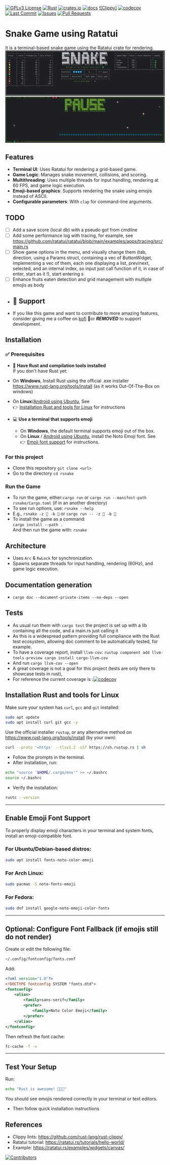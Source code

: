 [![GPLv3 License](https://img.shields.io/badge/License-GPL%20v3-yellow.svg)](https://opensource.org/licenses/)
[![Rust](https://github.com/FromTheRags/rsnake/actions/workflows/rust.yml/badge.svg)](https://github.com/FromTheRags/rsnake/actions/workflows/rust.yml)
[![crates.io](https://img.shields.io/crates/v/nom_du_crate.svg)](https://crates.io/crates/rsnake)
[![docs](https://img.shields.io/badge/docs-online-blue)](https://FromTheRags.github.io/docs/rsnake)
[![Clippy]](https://github.com/user/repo/actions/workflows/clippy.yml/badge.svg)
[![codecov](https://codecov.io/gh/user/repo/branch/main/graph/badge.svg)](https://codecov.io/gh/FromTheRags/rsnake)
[![Last Commit](https://img.shields.io/github/last-commit/user/repo)](https://github.com/FromTheRags/rsnake/commits)
[![Issues](https://img.shields.io/github/issues/user/repo)](https://github.com/FromTheRags/rsnake/issues)
[![Pull Requests](https://img.shields.io/github/issues-pr/user/repo)](https://github.com/FromTheRags/rsnake/pulls)

# Snake Game using Ratatui

It is a terminal-based snake game using the Ratatui crate for rendering.
![Terminal Output Menu](demo_images/snake_setup.png)
![Terminal Output Running](demo_images/snake_running.png)

## Features

- **Terminal UI**: Uses Ratatui for rendering a grid-based game.
- **Game Logic**: Manages snake movement, collisions, and scoring.
- **Multithreading**: Uses multiple threads for input handling, rendering at 60 FPS, and game logic execution.
- **Emoji-based graphics**: Supports rendering the snake using emojis instead of ASCII.
- **Configurable parameters**: With `clap` for command-line arguments.

## TODO

- [ ] Add a save score (local db) with a pseudo got from cmdline
- [ ] Add some performance log with tracing, for example,
  see https://github.com/ratatui/ratatui/blob/main/examples/apps/tracing/src/main.rs
- [ ] Show game options in the menu, and visually change them (tab, direction, using a Params struct, containing a vec
  of ButtonWidget, implementing a vec of them, each one displaying
  a list, prev/next, selected, and an internal index, so input just call function of it, in case of enter, start as
  it !), start entering s
- [ ] Enhance fruits eaten detection and grid management with multiple emojis as body

- ## 💖 Support
- If you like this game and want to contribute to more amazing features, consider giving me a coffee
  on [kofi](https://ko-fi.com/retrosnake)
  🥤or ***REMOVED***
  to support development.

## Installation

### ✅ Prerequisites

- 🦀 **Have Rust and compilation tools installed**  
  If you don't have Rust yet:
- On **Windows**, Install Rust using the official .exe installer https://www.rust-lang.org/tools/install (as it works
  Out-Of-The-Box on
  windows)
- On **Linux**/[Android using Ubuntu](https://github.com/CypherpunkArmory/UserLAnd), See  
  👉 [Installation Rust and tools for Linux](#Installation-Rust-and-tools-for-Linux) for instructions

- 💻 **Use a terminal that supports emoji**
    - On **Windows**, the default terminal supports emoji out of the box.
    - On **Linux** / [Android using Ubuntu](https://github.com/CypherpunkArmory/UserLAnd), install the Noto Emoji font.
      See  
      👉 [Emoji font support](#Enable-Emoji-Font-Support) for instructions.

### For this project

- Clone this repository
  `git clone <url>`
- Go to the directory `cd rsnake`

### Run the Game

- To run the game, either:`cargo run` or `cargo run --manifest-path rsnake/Cargo.toml` (if in an another directory)
- To see run options, use: `rsnake --help`
- E.g., `rsnake -z 🐼 -b 🍥` or `cargo run -- -z 🐼 -b 🍥`
- To install the game as a command:  
  `cargo install --path .`  
  And then run the game with: `rsnake`

## Architecture

- Uses `Arc` & `RwLock` for synchronization.
- Spawns separate threads for input handling, rendering (60Hz), and game logic execution.

## Documentation generation

- `cargo doc --document-private-items --no-deps --open`

## Tests

- As usual run them with `cargo test` the project is set up with a lib containing all the code, and a main.rs just
  calling it
- As this is a widespread pattern providing full compliance with the Rust test ecosystem, allowing doc comment to be
  automatically tested, for example.
- To have a coverage report, install `llvm-cov`:
  `rustup component add llvm-tools-preview
  cargo install cargo-llvm-cov`
- And run `cargo llvm-cov --open`
- A great coverage is not a goal for this project (tests are only there to showcase tests in rust),
- For reference the current coverage
  is :[![codecov](https://codecov.io/gh/FromTheRags/rsnake/graph/badge.svg?token=XJXII0CMQF)](https://codecov.io/gh/FromTheRags/rsnake)

## Installation Rust and tools for Linux

Make sure your system has `curl`, `gcc` and `git` installed:

```bash
sudo apt update
sudo apt install curl git gcc -y
```

Use the official installer `rustup`, or any alternative method on https://www.rust-lang.org/tools/install (by your own):

```bash
curl --proto '=https' --tlsv1.2 -sSf https://sh.rustup.rs | sh
```

- Follow the prompts in the terminal.
- After installation, run:

```bash
echo "source '$HOME/.cargo/env'" >> ~/.bashrc
source ~/.bashrc
```

- Verify the installation:

```bash
rustc --version
```

---

## Enable Emoji Font Support

To properly display emoji characters in your terminal and system fonts, install an emoji-compatible font.

### For Ubuntu/Debian-based distros:

```bash
sudo apt install fonts-noto-color-emoji
```

### For Arch Linux:

```bash
sudo pacman -S noto-fonts-emoji
```

### For Fedora:

```bash
sudo dnf install google-noto-emoji-color-fonts
```

---

## Optional: Configure Font Fallback (if emojis still do not render)

Create or edit the following file:

```bash
~/.config/fontconfig/fonts.conf
```

Add:

```xml
<?xml version="1.0"?>
<!DOCTYPE fontconfig SYSTEM "fonts.dtd">
<fontconfig>
    <alias>
        <family>sans-serif</family>
        <prefer>
            <family>Noto Color Emoji</family>
        </prefer>
    </alias>
</fontconfig>
```

Then refresh the font cache:

```bash
fc-cache -f -v
```

---

## Test Your Setup

Run:

```bash
echo "Rust is awesome! 🦀🔥🚀"
```

You should see emojis rendered correctly in your terminal or text editors.

- Then follow quick installation instructions

## References

- Clippy lints: <https://github.com/rust-lang/rust-clippy/>
- Ratatui tutorial: <https://ratatui.rs/tutorials/hello-world/>
- Example: <https://ratatui.rs/examples/widgets/canvas/>

[![Contributors](https://img.shields.io/github/contributors/user/repo)](https://github.com/user/repo/graphs/contributors)
